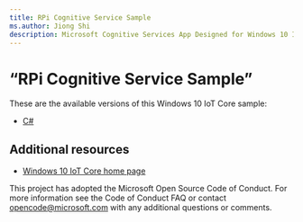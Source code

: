 ```yaml
---
title: RPi Cognitive Service Sample
ms.author: Jiong Shi
description: Microsoft Cognitive Services App Designed for Windows 10 IoT Core Devices..
---
```


# “RPi Cognitive Service Sample”

These are the available versions of this Windows 10 IoT Core sample:

*	[C#](./CS/README.md)

## Additional resources
* [Windows 10 IoT Core home page](https://developer.microsoft.com/en-us/windows/iot/)

This project has adopted the Microsoft Open Source Code of Conduct. For more information see the Code of Conduct FAQ or contact <opencode@microsoft.com> with any additional questions or comments.
